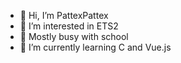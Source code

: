 - 👋 Hi, I’m PattexPattex
- 👀 I’m interested in ETS2
- 📝 Mostly busy with school
- 🌱 I’m currently learning C and Vue.js

<!---
PattexPattex/PattexPattex is a ✨ special ✨ repository because its `README.md` (this file) appears on your GitHub profile.
You can click the Preview link to take a look at your changes.
--->
